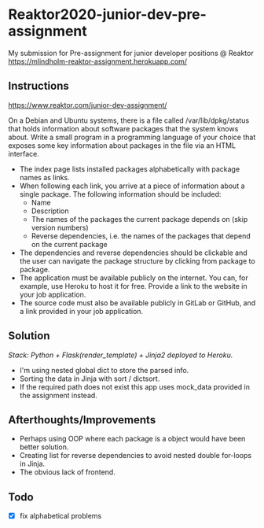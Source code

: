 # Reaktor2020-junior-dev-pre-assignment
My submission for Pre-assignment for junior developer positions @ Reaktor
https://mlindholm-reaktor-assignment.herokuapp.com/

## Instructions
https://www.reaktor.com/junior-dev-assignment/

On a Debian and Ubuntu systems, there is a file called /var/lib/dpkg/status that holds information about software packages that the system knows about. Write a small program in a programming language of your choice that exposes some key information about packages in the file via an HTML interface.

- The index page lists installed packages alphabetically with package names as links.
- When following each link, you arrive at a piece of information about a single package. The following information should be included:
  * Name
  * Description
  * The names of the packages the current package depends on (skip version numbers)
  * Reverse dependencies, i.e. the names of the packages that depend on the current package
- The dependencies and reverse dependencies should be clickable and the user can navigate the package structure by clicking from package to package.
- The application must be available publicly on the internet. You can, for example, use Heroku to host it for free. Provide a link to the website in your job application.
- The source code must also be available publicly in GitLab or GitHub, and a link provided in your job application.

## Solution

_Stack: Python + Flask(render_template) + Jinja2 deployed to Heroku._

- I'm using nested global dict to store the parsed info.
- Sorting the data in Jinja with sort / dictsort.
- If the required path does not exist this app uses mock_data provided in the assignment instead.

## Afterthoughts/Improvements

- Perhaps using OOP where each package is a object would have been better solution.
- Creating list for reverse dependencies to avoid nested double for-loops in Jinja.
- The obvious lack of frontend.

## Todo

- [x] fix alphabetical problems

